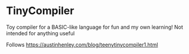 # TinyCompiler
Toy compiler for a BASIC-like language for fun and my own learning! Not intended for anything useful

Follows https://austinhenley.com/blog/teenytinycompiler1.html
